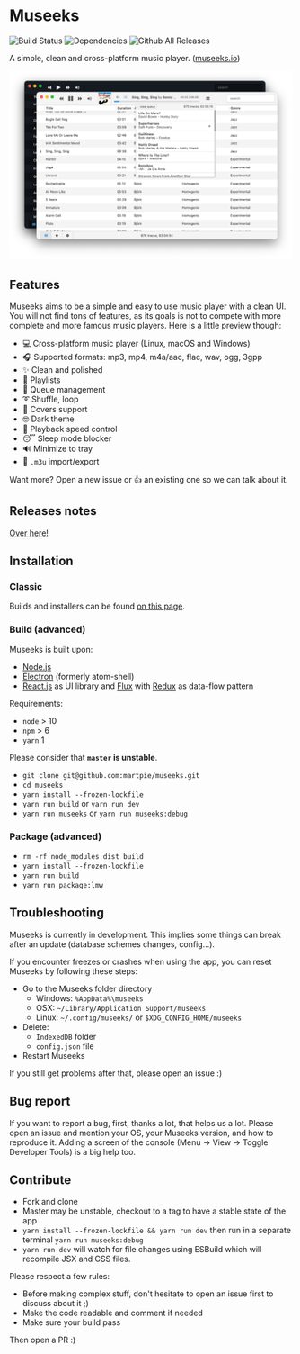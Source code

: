 # Museeks

![Build Status](https://github.com/martpie/museeks/workflows/build/badge.svg)
![Dependencies](https://david-dm.org/martpie/museeks.svg)
![Github All Releases](https://img.shields.io/github/downloads/martpie/museeks/total)

A simple, clean and cross-platform music player. ([museeks.io](http://museeks.io))

![Screenshot](screenshot.png)

## Features

Museeks aims to be a simple and easy to use music player with a clean UI. You will not find tons of features, as its goals is not to compete with more complete and more famous music players. Here is a little preview though:

- 💻 Cross-platform music player (Linux, macOS and Windows)
- 🎧 Supported formats: mp3, mp4, m4a/aac, flac, wav, ogg, 3gpp
- ✨ Clean and polished
- 🌟 Playlists
- 🎼 Queue management
- ➰ Shuffle, loop
- 🌄 Covers support
- 🤓 Dark theme
- 🚤 Playback speed control
- 😴 Sleep mode blocker
- 🔊 Minimize to tray
- 🔄 `.m3u` import/export

Want more? Open a new issue or 👍 an existing one so we can talk about it.

## Releases notes

[Over here!](https://github.com/martpie/museeks/releases)

## Installation

### Classic

Builds and installers can be found [on this page](https://github.com/martpie/museeks/releases).

### Build (advanced)

Museeks is built upon:

- [Node.js](https://nodejs.org/en/)
- [Electron](https://github.com/atom/electron/) (formerly atom-shell)
- [React.js](https://facebook.github.io/react/) as UI library and [Flux](https://facebook.github.io/flux/) with [Redux](http://redux.js.org/) as data-flow pattern

Requirements:

- `node` > 10
- `npm` > 6
- `yarn` 1

Please consider that **`master` is unstable**.

- `git clone git@github.com:martpie/museeks.git`
- `cd museeks`
- `yarn install --frozen-lockfile`
- `yarn run build` or `yarn run dev`
- `yarn run museeks` or `yarn run museeks:debug`

### Package (advanced)

- `rm -rf node_modules dist build`
- `yarn install --frozen-lockfile`
- `yarn run build`
- `yarn run package:lmw`

## Troubleshooting

Museeks is currently in development. This implies some things can break after an update (database schemes changes, config...).

If you encounter freezes or crashes when using the app, you can reset Museeks by following these steps:

- Go to the Museeks folder directory
  - Windows: `%AppData%\museeks`
  - OSX: `~/Library/Application Support/museeks`
  - Linux: `~/.config/museeks/` or `$XDG_CONFIG_HOME/museeks`
- Delete:
  - `IndexedDB` folder
  - `config.json` file
- Restart Museeks

If you still get problems after that, please open an issue :)

## Bug report

If you want to report a bug, first, thanks a lot, that helps us a lot. Please open an issue and mention your OS, your Museeks version, and how to reproduce it. Adding a screen of the console (Menu -> View -> Toggle Developer Tools) is a big help too.

## Contribute

- Fork and clone
- Master may be unstable, checkout to a tag to have a stable state of the app
- `yarn install --frozen-lockfile && yarn run dev` then run in a separate terminal `yarn run museeks:debug`
- `yarn run dev` will watch for file changes using ESBuild which will recompile JSX and CSS files.

Please respect a few rules:

- Before making complex stuff, don't hesitate to open an issue first to discuss about it ;)
- Make the code readable and comment if needed
- Make sure your build pass

Then open a PR :)

